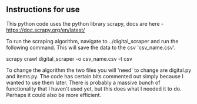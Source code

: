 ## Instructions for use
This python code uses the python library scrapy, docs are here - https://doc.scrapy.org/en/latest/  

To run the scraping algorithm, navigate to ../digital_scraper and run the following command. This will save the data to the csv 'csv_name.csv'.  

scrapy crawl digital_scraper -o csv_name.csv -t csv  

To change the algorithm the two files you will 'need' to change are digital.py and items.py. The code has certain bits commented out simply because I wanted to use them later. There is probably a massive bunch of functionality that I haven't used yet, but this does what I needed it to do. Perhaps it could also be more efficient.
